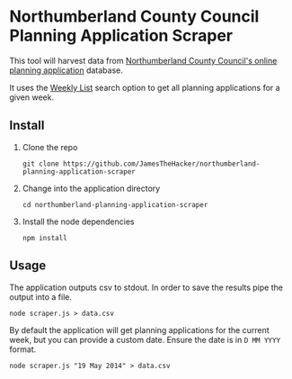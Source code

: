 Northumberland County Council Planning Application Scraper
==========================================================

This tool will harvest data from [Northumberland County Council's online planning application](https://publicaccess.northumberland.gov.uk/online-applications/search.do?action=simple&searchType=Application) database.

It uses the [Weekly List](https://publicaccess.northumberland.gov.uk/online-applications/search.do?action=weeklyList&searchType=Application) search option to get all planning applications for a given week.

Install
-------

1. Clone the repo

    ```git clone https://github.com/JamesTheHacker/northumberland-planning-application-scraper```

2. Change into the application directory

    ```cd northumberland-planning-application-scraper```
    
3. Install the node dependencies

    ```npm install```

Usage
-----

The application outputs csv to stdout. In order to save the results pipe the output into a file.

    node scraper.js > data.csv

By default the application will get planning applications for the current week, but you can provide a custom date. Ensure the date is in `D MM YYYY` format.

    node scraper.js "19 May 2014" > data.csv
